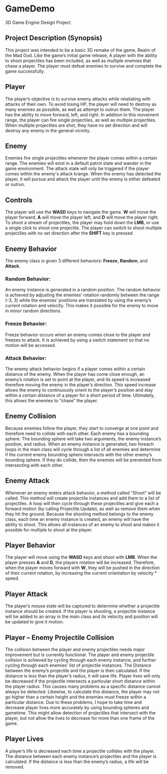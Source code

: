 # GameDemo
3D Game Engine Design Project

## Project Description (Synopsis)
This project was intended to be a basic 3D remake of the game, Realm of the Mad God. Like the game’s initial game release, A player with the ability to shoot projectiles has been included, as well as multiple enemies that chase a player. The player must defeat enemies to survive and complete the game successfully.

## Player
The player’s objective is to survive enemy attacks while retaliating with attacks of their own. To avoid losing HP, the player will need to destroy as many enemies as possible, as well as attempt to outrun them. The player has the ability to move forward, left, and right. In addition to this movement range, the player can fire single projectiles, as well as multiple projectiles. When multiple projectiles are shot, they have no set direction and will destroy any enemy in the general vicinity.

## Enemy
Enemies fire single projectiles whenever the player comes within a certain range. The enemies will exist in a default patrol state and wander in the game environment. The attack state will only be triggered if the player comes within the enemy's attack krange. When the enemy has detected the player, it will pursue and attack the player until the enemy is either defeated or outrun.

## Controls
The player will use the **WASD** keys to navigate the game. **W** will move the player forward, **A** will move the player left, and **D** will move the player right. To shoot a stream of projectiles, the player may hold down the **LMB**, or use a single click to shoot one projectile. The player can switch to shoot multiple projectiles with no set direction after the **SHIFT** key is pressed.




## Enemy Behavior
The enemy class is given 3 different behaviors: **Freeze**, **Random**, and **Attack**.
### Random Behavior: 
An enemy instance is generated in a random position. The random behavior is achieved by adjusting the enemies’ rotation randomly between the range (-3, 3) while the enemies’ positions are translated by using the enemy’s current rotation and velocity. This makes it possible for the enemy to move in minor random directions. 

###	Freeze Behavior: 
Freeze behavior occurs when an enemy comes close to the player and freezes to attack. It is achieved by using a switch statement so that no motion will be accessed.

### Attack Behavior:
The enemy attack behavior begins if a player comes within a certain distance of the enemy. When the player has come close enough, an enemy’s rotation is set to point at the player, and its speed is increased therefore moving the enemy in the player’s direction. This speed increase allows the enemy to continuously orient to the player’s position and stay within a certain distance of a player for a short period of time. Ultimately, this allows the enemies to “chase” the player. 

## Enemy Collision
Because enemies follow the player, they start to converge at one point and therefore need to collide with each other. 
Each enemy has a bounding sphere. The bounding sphere will take two arguments, the enemy instance’s position, and radius. When an enemy instance is generated, two foreach loops in the main class will cycle through a list of all enemies and determine if the current enemy bounding sphere intersects with the other enemy’s bounding sphere. If they do collide, then the enemies will be prevented from intersecting with each other. 

## Enemy Attack
Whenever an enemy enters attack behavior, a method called “Shoot” will be called. This method will create projectile instances and add them to a list of projectiles. A loop will then cycle through these projectiles and give each a forward motion (by calling Projectile.Update), as well as remove them when they hit the ground. Because the shooting method belongs to the enemy class, each time an enemy instance is created, an enemy will have the ability to shoot. This allows all instances of an enemy to shoot and makes it possible for multiple to shoot at the player.

## Player Behavior
The player will move using the **WASD** keys and shoot with **LMB**. When the player presses **A** and **D**, the players rotation will be increased. Therefore, when the player moves forward with **W**, they will be pushed in the direction of their current rotation, by increasing the current orientation by velocity * speed. 

## Player Attack
The player’s mouse state will be captured to determine whether a projectile instance should be created. If the player is shooting, a projectile instance will be added to an array in the main class and its velocity and position will be updated to give it motion. 

## Player – Enemy Projectile Collision
The collision between the player and enemy projectiles needs major improvement but is currently functional. The player and enemy projectile collision is achieved by cycling through each enemy instance, and further cycling through each enemies’ list of projectile instances. The Distance between the enemy’s projectile and the player is then calculated. If the distance is less than the player’s radius, it will save life. Player lives will only be decreased if the projectile intersects a particular short distance within the player radius. This causes many problems as a specific distance cannot always be detected. Likewise, to calculate this distance, the player may not go higher than a certain height and the enemies must freeze within a particular distance. Due to these problems, I hope to take time and decrease player lives more accurately by using bounding spheres and gametime. This might allow detection of projectiles that intersect with the player, but not allow the lives to decrease for more than one frame of the game. 

## Player Lives
A player’s life is decreased each time a projectile collides with the player. The distance between each enemy instance’s projectiles and the player is calculated. If the distance is less than the enemy’s radius, a life will be removed.

